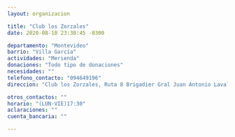 ```yaml
---
layout: organizacion

title: "Club los Zorzales"
date: 2020-08-10 23:30:45 -0300

departamento: "Montevideo"
barrio: "Villa García"
actividades: "Merienda"
donaciones: "Todo tipo de donaciones"
necesidades: ""
telefono_contacto: "094649196"
direccion: "Club los Zorzales, Ruta 8 Brigadier Gral Juan Antonio Lavalleja."

otros_contactos: ""
horario: "(LUN-VIE)17:30"
aclaraciones: ""
cuenta_bancaria: ""

---
```

